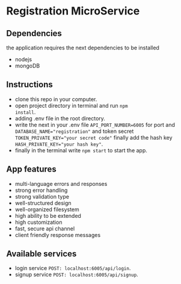 # Registration MicroService

## Dependencies

the application requires the next dependencies to be installed

- nodejs
- mongoDB

## Instructions

- clone this repo in your computer.
- open project directory in terminal and run <code>npm install</code>.
- adding .env file in the root directory.
- write the next in your .env file <code>API_PORT_NUMBER=6005</code> for port and <code>DATABASE_NAME="registration"</code> and token secret <code>TOKEN_PRIVATE_KEY="your secret code"</code> finally add the hash key <code>HASH_PRIVATE_KEY="your hash key"</code>.
- finally in the terminal write <code>npm start</code> to start the app.

## App features

- multi-language errors and responses
- strong error handling
- strong validation type
- well-structured design
- well-organized filesystem
- high ability to be extended
- high customization
- fast, secure api channel
- client friendly response messages

## Available services

- login service <code>POST: localhost:6005/api/login</code>.
- signup service <code>POST: localhost:6005/api/signup</code>.
